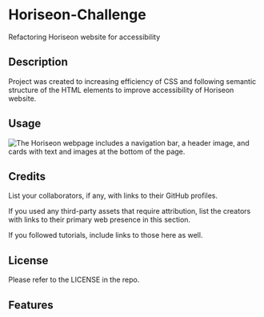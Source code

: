 # Horiseon-Challenge
Refactoring Horiseon website for accessibility

## Description
Project was created to increasing efficiency of CSS and following semantic structure of the HTML elements to improve accessibility of Horiseon website. 

## Usage

![The Horiseon webpage includes a navigation bar, a header image, and cards with text and images at the bottom of the page.](/Horiseon-Challenge/Develop/assets/images/01-html-css-git-homework-demo.png)

## Credits
List your collaborators, if any, with links to their GitHub profiles.

If you used any third-party assets that require attribution, list the creators with links to their primary web presence in this section.

If you followed tutorials, include links to those here as well.

## License
Please refer to the LICENSE in the repo.

## Features


